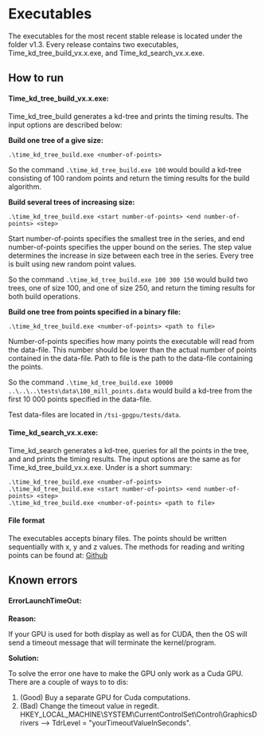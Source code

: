 Executables
===========

The executables for the most recent stable release is located under the folder v1.3. Every release contains two executables, Time_kd_tree_build_vx.x.exe, and Time_kd_search_vx.x.exe.


How to run
----------

#### Time_kd_tree_build_vx.x.exe:

Time_kd_tree_build generates a kd-tree and prints the timing results. The input options are described below:

__Build one tree of a give size:__

    .\time_kd_tree_build.exe <number-of-points>

So the command ```.\time_kd_tree_build.exe 100``` would bouild a kd-tree consisting of 100 random points and return the timing results for the build algorithm.

__Build several trees of increasing size:__

    .\time_kd_tree_build.exe <start number-of-points> <end number-of-points> <step>

Start number-of-points specifies the smallest tree in the series, and end number-of-points specifies the upper bound on the series. The step value determines the increase in size between each tree in the series. Every tree is built using new random point values.

So the command ```.\time_kd_tree_build.exe 100 300 150``` would build two trees, one of size 100, and one of size 250, and return the timing results for both build operations.

__Build one tree from points specified in a binary file:__

    .\time_kd_tree_build.exe <number-of-points> <path to file>

Number-of-points specifies how many points the executable will read from the data-file. This number should be lower than the actual number of points contained in the data-file. Path to file is the path to the data-file containing the points.

So the command ```.\time_kd_tree_build.exe 10000 ..\..\..\tests\data\100_mill_points.data``` would build a kd-tree from the first 10 000 points specified in the data-file.

Test data-files are located in ```/tsi-gpgpu/tests/data```.


#### Time_kd_search_vx.x.exe:

Time_kd_search generates a kd-tree, queries for all the points in the tree, and and prints the timing results. The input options are the same as for Time_kd_tree_build_vx.x.exe. Under is a short summary:

    .\time_kd_tree_build.exe <number-of-points>
    .\time_kd_tree_build.exe <start number-of-points> <end number-of-points> <step>
    .\time_kd_tree_build.exe <number-of-points> <path to file>


#### File format

The executables accepts binary files. The points should be written sequentially with x, y and z values. The methods for reading and writing points can be found at: [Github](https://github.com/hgranlund/tsi-gpgpu/blob/master/tests/kNN/kd-tree/time-kd-search.cu)


Known errors
------------

#### ErrorLaunchTimeOut:

**Reason:**

If your GPU is used for both display as well as for CUDA, then the OS will send a timeout message that will terminate the kernel/program.

**Solution:**

To solve the error one have to make the GPU only work as a Cuda GPU. There are a couple of ways to to dis:

1. (Good) Buy a separate GPU for Cuda computations.
2. (Bad) Change the timeout value in regedit. HKEY_LOCAL_MACHINE\SYSTEM\CurrentControlSet\Control\GraphicsDrivers --> TdrLevel = "yourTimeoutValueInSeconds".
